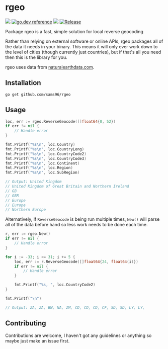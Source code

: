# rgeo
[![](https://img.shields.io/github/workflow/status/sams96/rgeo/continuous-integration?style=for-the-badge)](https://github.com/sams96/rgeo/actions?query=workflow%3Acontinuous-integration)
[![go.dev reference](https://img.shields.io/badge/go.dev-reference-007d9c?logo=go&logoColor=white&style=for-the-badge)](https://pkg.go.dev/github.com/sams96/rgeo)
[![](https://goreportcard.com/badge/github.com/sams96/rgeo?style=for-the-badge)](https://goreportcard.com/report/github.com/sams96/rgeo)
[![Release](https://img.shields.io/github/tag/sams96/rgeo.svg?label=release&color=24B898&logo=github&style=for-the-badge)](https://github.com/sams96/rgeo/releases/latest)

Package rgeo is a fast, simple solution for local reverse geocoding

Rather than relying on external software or online APIs, rgeo packages all of
the data it needs in your binary. This means it will only ever work down to the
level of cities (though currently just countries), but if that's all you need
then this is the library for you.

rgeo uses data from [naturalearthdata.com](https://naturalearthdata.com).

## Installation

    go get github.com/sams96/rgeo

## Usage

```go
loc, err := rgeo.ReverseGeocode([]float64{0, 52})
if err != nil {
	// Handle error
}

fmt.Printf("%s\n", loc.Country)
fmt.Printf("%s\n", loc.CountryLong)
fmt.Printf("%s\n", loc.CountryCode2)
fmt.Printf("%s\n", loc.CountryCode3)
fmt.Printf("%s\n", loc.Continent)
fmt.Printf("%s\n", loc.Region)
fmt.Printf("%s\n", loc.SubRegion)

// Output: United Kingdom
// United Kingdom of Great Britain and Northern Ireland
// GB
// GBR
// Europe
// Europe
// Northern Europe
```

Alternatively, if `ReverseGeocode` is being run multiple times, `New()` will
parse all of the data before hand so less work needs to be done each time.
```go
r, err := rgeo.New()
if err != nil {
	// Handle error
}

for i := -33; i <= 31; i += 5 {
	loc, err := r.ReverseGeocode([]float64{24, float64(i)})
	if err != nil {
		// Handle error
	}

	fmt.Printf("%s, ", loc.CountryCode2)
}

fmt.Printf("\n")

// Output: ZA, ZA, BW, NA, ZM, CD, CD, CD, CF, SD, SD, LY, LY,
```
## Contributing

Contributions are welcome, I haven't got any guidelines or anything so maybe
just make an issue first.
